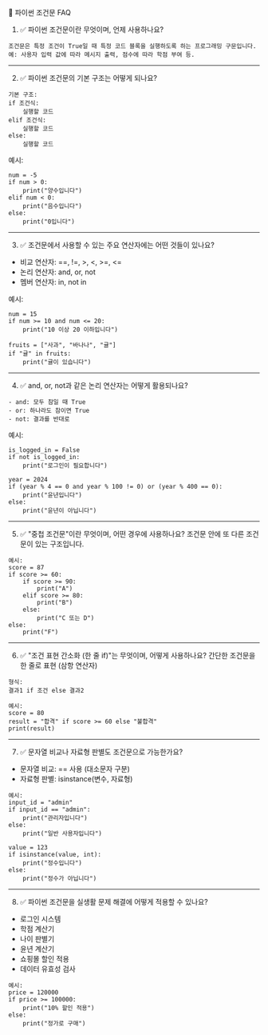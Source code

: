 📘 파이썬 조건문 FAQ

1. ✅ 파이썬 조건문이란 무엇이며, 언제 사용하나요?
```
조건문은 특정 조건이 True일 때 특정 코드 블록을 실행하도록 하는 프로그래밍 구문입니다.
예: 사용자 입력 값에 따라 메시지 출력, 점수에 따라 학점 부여 등.
```

---

2. ✅ 파이썬 조건문의 기본 구조는 어떻게 되나요?
```
기본 구조:
if 조건식:
    실행할 코드
elif 조건식:
    실행할 코드
else:
    실행할 코드
```

예시:
```
num = -5
if num > 0:
    print("양수입니다")
elif num < 0:
    print("음수입니다")
else:
    print("0입니다")
```
---

3. ✅ 조건문에서 사용할 수 있는 주요 연산자에는 어떤 것들이 있나요?
- 비교 연산자: ==, !=, >, <, >=, <=
- 논리 연산자: and, or, not
- 멤버 연산자: in, not in

예시:
```
num = 15
if num >= 10 and num <= 20:
    print("10 이상 20 이하입니다")

fruits = ["사과", "바나나", "귤"]
if "귤" in fruits:
    print("귤이 있습니다")
```
---

4. ✅ and, or, not과 같은 논리 연산자는 어떻게 활용되나요?

```
- and: 모두 참일 때 True
- or: 하나라도 참이면 True
- not: 결과를 반대로
```
예시:
```
is_logged_in = False
if not is_logged_in:
    print("로그인이 필요합니다")

year = 2024
if (year % 4 == 0 and year % 100 != 0) or (year % 400 == 0):
    print("윤년입니다")
else:
    print("윤년이 아닙니다")
```
---

5. ✅ "중첩 조건문"이란 무엇이며, 어떤 경우에 사용하나요?
조건문 안에 또 다른 조건문이 있는 구조입니다.
```
예시:
score = 87
if score >= 60:
    if score >= 90:
        print("A")
    elif score >= 80:
        print("B")
    else:
        print("C 또는 D")
else:
    print("F")
```
---

6. ✅ "조건 표현 간소화 (한 줄 if)"는 무엇이며, 어떻게 사용하나요?
간단한 조건문을 한 줄로 표현 (삼항 연산자)
```
형식:
결과1 if 조건 else 결과2

예시:
score = 80
result = "합격" if score >= 60 else "불합격"
print(result)
```
---

7. ✅ 문자열 비교나 자료형 판별도 조건문으로 가능한가요?
- 문자열 비교: == 사용 (대소문자 구분)
- 자료형 판별: isinstance(변수, 자료형)
```
예시:
input_id = "admin"
if input_id == "admin":
    print("관리자입니다")
else:
    print("일반 사용자입니다")

value = 123
if isinstance(value, int):
    print("정수입니다")
else:
    print("정수가 아닙니다")
```
---

8. ✅ 파이썬 조건문을 실생활 문제 해결에 어떻게 적용할 수 있나요?
- 로그인 시스템
- 학점 계산기
- 나이 판별기
- 윤년 계산기
- 쇼핑몰 할인 적용
- 데이터 유효성 검사
```
예시:
price = 120000
if price >= 100000:
    print("10% 할인 적용")
else:
    print("정가로 구매")
```
